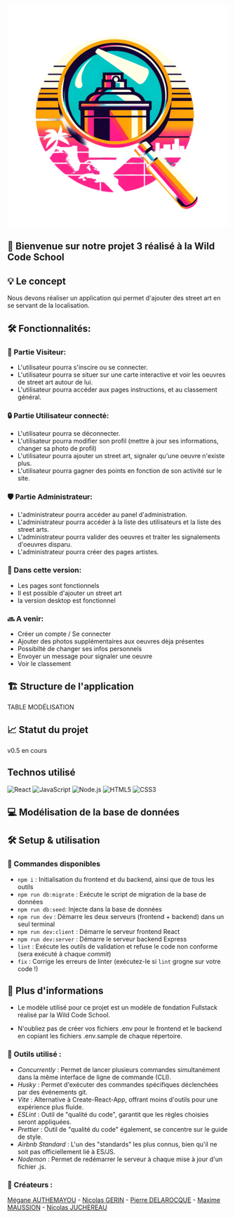 <p align="center">
<img src="./client/src/assets/images/logo.png">
</p>

## 🚀 Bienvenue sur notre projet 3 réalisé à la Wild Code School <br>

## 💡 Le concept

Nous devons réaliser un application qui permet d'ajouter des street art en se servant de la localisation.

## 🛠️ Fonctionnalités:

### 👥 Partie Visiteur:

- L'utilisateur pourra s'inscire ou se connecter.
- L'utilisateur pourra se situer sur une carte interactive et voir les oeuvres de street art autour de lui.
- L'utilisateur pourra accéder aux pages instructions, et au classement général.

### 🔒 Partie Utilisateur connecté:

- L'utilisateur pourra se déconnecter.
- L'utilisateur pourra modifier son profil (mettre à jour ses informations, changer sa photo de profil)
- L'utilisateur pourra ajouter un street art, signaler qu'une oeuvre n'existe plus.
- L'utilisateur pourra gagner des points en fonction de son activité sur le site.

### 🛡️ Partie Administrateur:

- L'administrateur pourra accéder au panel d'administration.
- L'administrateur pourra accéder à la liste des utilisateurs et la liste des street arts.
- L'administrateur pourra valider des oeuvres et traiter les signalements d'oeuvres disparu.
- L'administrateur pourra créer des pages artistes.

### 📝 Dans cette version:

- Les pages sont fonctionnels
- Il est possible d'ajouter un street art
- la version desktop est fonctionnel

### 🔜 A venir:

- Créer un compte / Se connecter
- Ajouter des photos supplémentaires aux oeuvres dèja présentes
- Possibilté de changer ses infos personnels
- Envoyer un message pour signaler une oeuvre
- Voir le classement

## 🏗️ Structure de l'application

TABLE MODÉLISATION

## 📈 Statut du projet

v0.5 en cours

## Technos utilisé

![React](https://img.shields.io/badge/-React-61DAFB?style=for-the-badge&logo=react&logoColor=white)
![JavaScript](https://img.shields.io/badge/-JavaScript-F7DF1E?style=for-the-badge&logo=javascript&logoColor=black)
![Node.js](https://img.shields.io/badge/Node.js-339933?style=for-the-badge&logo=node.js&logoColor=white)
![HTML5](https://img.shields.io/badge/-HTML5-E34F26?style=for-the-badge&logo=html5&logoColor=white)
![CSS3](https://img.shields.io/badge/-CSS3-1572B6?style=for-the-badge&logo=css3&logoColor=white)

## 💻 Modélisation de la base de données

## 🛠️ Setup & utilisation

### 📜 Commandes disponibles

- `npm i` : Initialisation du frontend et du backend, ainsi que de tous les outils
- `npm run db:migrate` : Exécute le script de migration de la base de données
- `npm run db:seed`: Injecte dans la base de données
- `npm run dev` : Démarre les deux serveurs (frontend + backend) dans un seul terminal
- `npm run dev:client` : Démarre le serveur frontend React
- `npm run dev:server` : Démarre le serveur backend Express
- `lint` : Exécute les outils de validation et refuse le code non conforme (sera exécuté à chaque _commit_)
- `fix` : Corrige les erreurs de linter (exécutez-le si `lint` grogne sur votre code !)

## 📄 Plus d'informations

- Le modèle utilisé pour ce projet est un modèle de fondation Fullstack réalisé par la Wild Code School.

- N'oubliez pas de créer vos fichiers .env pour le frontend et le backend en copiant les fichiers .env.sample de chaque répertoire.

### 🔧 Outils utilisé :

- _Concurrently_ : Permet de lancer plusieurs commandes simultanément dans la même interface de ligne de commande (CLI).
- _Husky_ : Permet d'exécuter des commandes spécifiques déclenchées par des événements git.
- _Vite_ : Alternative à Create-React-App, offrant moins d'outils pour une expérience plus fluide.
- _ESLint_ : Outil de "qualité du code", garantit que les règles choisies seront appliquées.
- _Prettier_ : Outil de "qualité du code" également, se concentre sur le guide de style.
- _Airbnb Standard_ : L'un des "standards" les plus connus, bien qu'il ne soit pas officiellement lié à ES/JS.
- _Nodemon_ : Permet de redémarrer le serveur à chaque mise à jour d'un fichier .js.

### 👥 Créateurs :

[Mégane AUTHEMAYOU](https://github.com/megmayou) - [Nicolas GERIN](https://github.com/NicoGER1) - [Pierre DELAROCQUE](https://github.com/PierreDelarocque) - [Maxime MAUSSION](https://github.com/XamTV) - [Nicolas JUCHEREAU](https://github.com/Nicolas-jchr)
